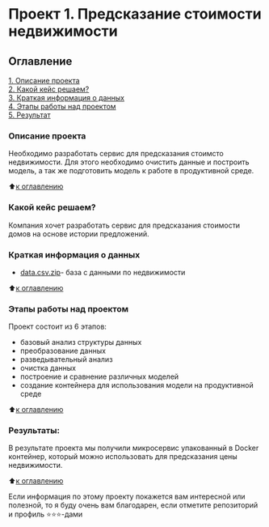 # Проект 1. Предсказание стоимости недвижимости

## Оглавление  
[1. Описание проекта](https://github.com/andreydokuchaev/sf-final-project/tree/main/README.md#Описание-проекта)  
[2. Какой кейс решаем?](https://github.com/andreydokuchaev/sf-final-project/tree/main/README.md#Какой-кейс-решаем)  
[3. Краткая информация о данных](https://github.com/andreydokuchaev/sf-final-project/tree/main/README.md#Краткая-информация-о-данных)  
[4. Этапы работы над проектом](https://github.com/andreydokuchaev/sf-final-project/tree/main/README.md#Этапы-работы-над-проектом)  
[5. Результат](https://github.com/andreydokuchaev/sf-final-project/tree/main/README.md#Результаты)    


### Описание проекта    
Необходимо разработать сервис для предсказания стоимсто недвижимости. Для этого необходимо очистить данные и построить модель, а так же подготовить модель
к работе в продуктивной среде.

:arrow_up:[к оглавлению](https://github.com/andreydokuchaev/sf-final-project/tree/main/README.md#Оглавление)


### Какой кейс решаем?    
Компания хочет разработать сервис для предсказания стоимости домов на основе истории предложений.


### Краткая информация о данных
* [data.csv.zip](https://drive.google.com/file/d/11-ZNNIdcQ7TbT8Y0nsQ3Q0eiYQP__NIW/view?usp=share_link)- база с данными по недвижимости
  
:arrow_up:[к оглавлению](https://github.com/andreydokuchaev/sf-final-project/tree/main/README.md#Оглавление)


### Этапы работы над проектом  
Проект состоит из 6 этапов:
* базовый анализ структуры данных
* преобразование данных
* разведывательный анализ
* очистка данных
* построение и сравнение различных моделей
* создание контейнера для использования модели на продуктивной среде

:arrow_up:[к оглавлению](https://github.com/andreydokuchaev/sf-final-project/tree/main/README.md#Оглавление)


### Результаты:  
В результате проекта мы получили микросервис упакованный в Docker контейнер, который можно использовать для предсказания цены недвижимости.

:arrow_up:[к оглавлению](https://github.com/andreydokuchaev/sf-final-project/tree/main/README.md#Оглавление)


Если информация по этому проекту покажется вам интересной или полезной, то я буду очень вам благодарен, если отметите репозиторий и профиль ⭐️⭐️⭐️-дами
